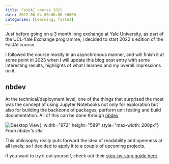 ```yaml
---
title: FastAI course 2022
date: 2022-08-04 00:00:00 +0000
categories: [Learning, fastAI]
---
```


Just before going on a 3 month long exchange at Yale University, 
as part of the UCL-Yale Exchange programme, I decided to start 2022's edition 
of the FastAI course.

I followed the course mostly in an asynchronous manner, and will finish it at 
some point in 2023 when I will update this blog post entry with some interesting 
results, highlights of what I learned and my overall impressions on it.

## nbdev

At the technical/deployment level, one of the things that surprised the most was the concept of using Jupyter Notebooks not only for exploration but also for building the backbone of packages, perform unit testing and build documentation.
All of this can be done through [nbdev](https://nbdev.fast.ai/)

![Desktop View](https://nbdev.fast.ai/images/card.png){: width="972" height="589" style="max-width: 200px"}
_From nbdev's site_

This philosophy really puts forward the idea of readability and openness at all levels, so I decided to apply it to a couple of upcoming projects.

If you want to try it out yourself, check out their [step-by-step guide here](https://nbdev.fast.ai/tutorials/tutorial.html).
